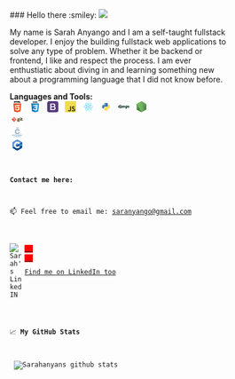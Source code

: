 <section style="width:80%; margin:0 auto">
### Hello there :smiley: <img src="https://media.giphy.com/media/hvRJCLFzcasrR4ia7z/giphy.gif" width="25px">

<!-- ![](https://visitor-badge.glitch.me/badge?page_id=Sarahanyan.Sarahanyan) -->

My name is Sarah Anyango and I am a self-taught fullstack developer. I enjoy the building fullstack web applications to solve any type of problem. Whether it be backend or frontend, I like and respect the process. I am ever enthustiatic  about diving in and learning something new about a programming language that I did not know before.

**Languages and Tools:**  
<code style="margin:0.25rem;"><img height="20" src="https://raw.githubusercontent.com/github/explore/80688e429a7d4ef2fca1e82350fe8e3517d3494d/topics/html/html.png"></code>
<code style="margin:0.25rem;"><img height="20" src="https://raw.githubusercontent.com/github/explore/80688e429a7d4ef2fca1e82350fe8e3517d3494d/topics/css/css.png"></code>
<code style="margin:0.25rem;"><img height="20" src="https://raw.githubusercontent.com/github/explore/80688e429a7d4ef2fca1e82350fe8e3517d3494d/topics/bootstrap/bootstrap.png"></code>
<code style="margin:0.25rem;"><img height="20" src="https://raw.githubusercontent.com/github/explore/80688e429a7d4ef2fca1e82350fe8e3517d3494d/topics/javascript/javascript.png"></code>
<code style="margin:0.25rem;"><img height="20" src="https://raw.githubusercontent.com/github/explore/80688e429a7d4ef2fca1e82350fe8e3517d3494d/topics/react/react.png"></code>
<code style="margin:0.25rem;"><img height="20" src="https://raw.githubusercontent.com/github/explore/80688e429a7d4ef2fca1e82350fe8e3517d3494d/topics/python/python.png"></code>
<code style="margin:0.25rem;"><img height="20" src="https://raw.githubusercontent.com/github/explore/80688e429a7d4ef2fca1e82350fe8e3517d3494d/topics/django/django.png"></code>
<code style="margin:0.25rem;"><img height="20" src="https://raw.githubusercontent.com/github/explore/80688e429a7d4ef2fca1e82350fe8e3517d3494d/topics/nodejs/nodejs.png"></code>
<code>
<code style="margin:0.25rem;"><img height="20" src="https://raw.githubusercontent.com/github/explore/80688e429a7d4ef2fca1e82350fe8e3517d3494d/topics/git/git.png"></code>
<code style="margin:0.25rem;"><img height="20" src="https://raw.githubusercontent.com/github/explore/80688e429a7d4ef2fca1e82350fe8e3517d3494d/topics/c/c.png"></code>
<code style="margin:0.25rem;"><img height="20" src="https://raw.githubusercontent.com/github/explore/80688e429a7d4ef2fca1e82350fe8e3517d3494d/topics/cpp/cpp.png"></code>

**Contact me here:**


📫 Feel free to email me: saranyango@gmail.com

<a href="https://www.linkedin.com/in/abhisheknaiidu/" style="background-color:red;">
  <img align="left" alt="Sarah's LinkedIN" width="22px" src="https://raw.githubusercontent.com/peterthehan/peterthehan/master/assets/linkedin.svg" style="margin-right:0.3rem;" />
  <p>Find me on LinkedIn too</p>
</a><br>


📈 **My GitHub Stats**

<p align="left"> <img src="https://github-readme-stats.vercel.app/api?username=Sarahanyan&show_icons=true&theme=gotham&hide=contribs,stars" alt="Sarahanyans github stats" />

</section>
